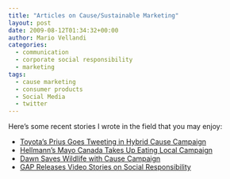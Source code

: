 ```yaml
---
title: "Articles on Cause/Sustainable Marketing"
layout: post
date: 2009-08-12T01:34:32+00:00
author: Mario Vellandi
categories:
  - communication
  - corporate social responsibility
  - marketing
tags:
  - cause marketing
  - consumer products
  - Social Media
  - twitter
---
```

Here&#8217;s some recent stories I wrote in the field that you may enjoy:

  * [Toyota&#8217;s Prius Goes Tweeting in Hybrid Cause Campaign](http://sustainablelifemedia.com/content/story/brands/toyota_prius_marketing_twitter_social_media_harmony)
  * [Hellmann&#8217;s Mayo Canada Takes Up Eating Local Campaign](http://sustainablelifemedia.com/content/story/brands/hellmanns_mayo_canada_cause_marketing_food_campaign)
  * [Dawn Saves Wildlife with Cause Campaign](http://sustainablelifemedia.com/content/story/brands/dawn_cause_campaign_wildlife_packaging_facebook)
  * [GAP Releases Video Stories on Social Responsibility](http://sustainablelifemedia.com/content/story/brands/gap_social_responsibility_video_communications)
